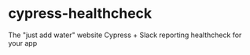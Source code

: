 # cypress-healthcheck
The "just add water" website Cypress + Slack reporting healthcheck for your app
